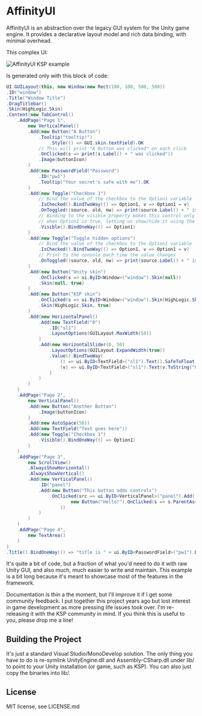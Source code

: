 # AffinityUI
AffinityUI is an abstraction over the legacy GUI system for the Unity game engine. It provides a declarative layout model and rich data binding, with minimal overhead.

This complex UI:

![AffinityUI KSP example](http://i.imgur.com/KOzkbaj.gif)

Is generated only with this block of code:

```csharp
UI.GUILayout(this, new Window(new Rect(100, 100, 500, 500))
.ID("window")
.Title("Window Title")
.DragTitlebar()
.Skin(HighLogic.Skin)
.Content(new TabControl()
    .AddPage("Page 1",
        new VerticalPanel()
        .Add(new Button("A Button")
            .Tooltip("tooltip!")
                .Style(() => GUI.skin.textField).OK
            // This will print "A Button was clicked" on each click
            .OnClicked(s => print(s.Label() + " was clicked"))
            .Image(buttonIcon)
        )
        .Add(new PasswordField("Password")
            .ID("pw1")
            .Tooltip("Your secret's safe with me").OK
        )
        .Add(new Toggle("Checkbox 1")
            // Bind the value of the checkbox to the Option1 variable
            .IsChecked().BindTwoWay(() => Option1, v => Option1 = v)
            .OnToggled((source, old, nw) => print(source.Label() + " is now " + nw))
            // Binding to the visible property makes this control only visible
            // when Option1 is true, letting us show/hide it using the Toggle control below
            .Visible().BindOneWay(() => Option1)
        )
        .Add(new Toggle("Toggle hidden options")
            // Bind the value of the checkbox to the Option1 variable
            .IsChecked().BindTwoWay(() => Option1, v => Option1 = v)
            // Print to the console each time the value changes
            .OnToggled((source, old, nw) => print(source.Label() + " is now " + nw))
        )
        .Add(new Button("Unity skin")
            .OnClicked(s => ui.ByID<Window>("window").Skin(null))
            .Skin(null, true)
        )
        .Add(new Button("KSP skin")
            .OnClicked(s => ui.ByID<Window>("window").Skin(HighLogic.Skin))
            .Skin(HighLogic.Skin, true)
        )
        .Add(new HorizontalPanel()
            .Add(new TextField("0")
                .ID("sl1")
                .LayoutOptions(GUILayout.MaxWidth(50))
            )
            .Add(new HorizontalSlider(0, 50)
                .LayoutOptions(GUILayout.ExpandWidth(true))
                .Value().BindTwoWay(
                    () => ui.ByID<TextField>("sl1").Text().SafeToFloat(),
                    (v) => ui.ByID<TextField>("sl1").Text(v.ToString("0.00"))
                )
            )
        )
    )
    .AddPage("Page 2",
        new VerticalPanel()
        .Add(new Button("Another Button")
            .Image(buttonIcon)
        )
        .Add(new AutoSpace(50))
        .Add(new TextField("Text goes here"))
        .Add(new Toggle("Checkbox 1")
            .Visible().BindOneWay(() => Option1)
        )
    )
    .AddPage("Page 3",
        new ScrollView()
        .AlwaysShowHorizontal()
        .AlwaysShowVertical()
        .Add(new VerticalPanel()
            .ID("panel")
            .Add(new Button("This button adds controls")
                .OnClicked(src => ui.ByID<VerticalPanel>("panel").Add(
                        new Button("Hello!").OnClicked(s => s.ParentAs<VerticalPanel>().Remove(s))
                    ))
            )
        )
    )
    .AddPage("Page 4",
        new TextArea()
    )
)
.Title().BindOneWay(() => "title is " + ui.ByID<PasswordField>("pw1").Password())

```

It's quite a bit of code, but a fraction of what you'd need to do it with raw Unity GUI, and also much, much easier to write and maintain. This example is a bit long because it's meant to showcase most of the features in the framework.

Documentation is thin a the moment, but I'll improve it if I get some community feedback. I put together this project years ago but lost interest in game development as more pressing life issues took over. I'm re-releasing it with the KSP community in mind. If you think this is useful to you, please drop me a line!

## Building the Project
It's just a standard Visual Studio/MonoDevelop solution. The only thing you have to do is re-symlink UnityEngine.dll and Assembly-CSharp.dll under lib/ to point to your Unity installation (or game, such as KSP). You can also just copy the binaries into lib/.

## License
MIT license, see LICENSE.md
